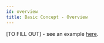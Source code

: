 ```yaml
---
id: overview
title: Basic Concept - Overview
---
```


[TO FILL OUT] - see an example [here](https://botorch.org/docs/overview).